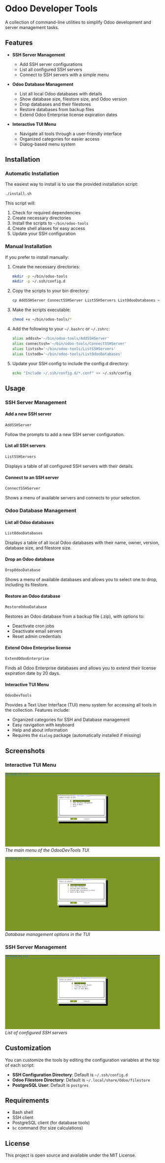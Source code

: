# Odoo Developer Tools

A collection of command-line utilities to simplify Odoo development and server management tasks.

## Features

- **SSH Server Management**
  - Add SSH server configurations
  - List all configured SSH servers
  - Connect to SSH servers with a simple menu

- **Odoo Database Management**
  - List all local Odoo databases with details
  - Show database size, filestore size, and Odoo version
  - Drop databases and their filestores
  - Restore databases from backup files
  - Extend Odoo Enterprise license expiration dates

- **Interactive TUI Menu**
  - Navigate all tools through a user-friendly interface
  - Organized categories for easier access
  - Dialog-based menu system

## Installation

### Automatic Installation

The easiest way to install is to use the provided installation script:

```bash
./install.sh
```

This script will:
1. Check for required dependencies
2. Create necessary directories
3. Install the scripts to `~/bin/odoo-tools`
4. Create shell aliases for easy access
5. Update your SSH configuration

### Manual Installation

If you prefer to install manually:

1. Create the necessary directories:
   ```bash
   mkdir -p ~/bin/odoo-tools
   mkdir -p ~/.ssh/config.d
   ```

2. Copy the scripts to your bin directory:
   ```bash
   cp AddSSHServer ConnectSSHServer ListSSHServers ListOdooDatabases ~/bin/odoo-tools/
   ```

3. Make the scripts executable:
   ```bash
   chmod +x ~/bin/odoo-tools/*
   ```

4. Add the following to your `~/.bashrc` or `~/.zshrc`:
   ```bash
   alias addssh='~/bin/odoo-tools/AddSSHServer'
   alias connectssh='~/bin/odoo-tools/ConnectSSHServer'
   alias listssh='~/bin/odoo-tools/ListSSHServers'
   alias listodb='~/bin/odoo-tools/ListOdooDatabases'
   ```

5. Update your SSH config to include the config.d directory:
   ```bash
   echo "Include ~/.ssh/config.d/*.conf" >> ~/.ssh/config
   ```

## Usage

### SSH Server Management

#### Add a new SSH server
```bash
AddSSHServer
```
Follow the prompts to add a new SSH server configuration.

#### List all SSH servers
```bash
ListSSHServers
```
Displays a table of all configured SSH servers with their details.

#### Connect to an SSH server
```bash
ConnectSSHServer
```
Shows a menu of available servers and connects to your selection.

### Odoo Database Management

#### List all Odoo databases
```bash
ListOdooDatabases
```
Displays a table of all local Odoo databases with their name, owner, version, database size, and filestore size.

#### Drop an Odoo database
```bash
DropOdooDatabase
```
Shows a menu of available databases and allows you to select one to drop, including its filestore.

#### Restore an Odoo database
```bash
RestoreOdooDatabase
```
Restores an Odoo database from a backup file (.zip), with options to:
- Deactivate cron jobs
- Deactivate email servers
- Reset admin credentials

#### Extend Odoo Enterprise license
```bash
ExtendOdooEnterprise
```
Finds all Odoo Enterprise databases and allows you to extend their license expiration date by 20 days.

#### Interactive TUI Menu
```bash
OdooDevTools
```
Provides a Text User Interface (TUI) menu system for accessing all tools in the collection. Features include:
- Organized categories for SSH and Database management
- Easy navigation with keyboard
- Help and about information
- Requires the `dialog` package (automatically installed if missing)

## Screenshots

### Interactive TUI Menu

![OdooDevTools Main Menu](screenshots/odoodevtools_main.png)
*The main menu of the OdooDevTools TUI*

![Database Management Menu](screenshots/database_menu.png)
*Database management options in the TUI*

### SSH Server Management

![SSH Servers List](screenshots/ssh_servers.png)
*List of configured SSH servers*

## Customization

You can customize the tools by editing the configuration variables at the top of each script:

- **SSH Configuration Directory**: Default is `~/.ssh/config.d`
- **Odoo Filestore Directory**: Default is `~/.local/share/Odoo/filestore`
- **PostgreSQL User**: Default is `postgres`

## Requirements

- Bash shell
- SSH client
- PostgreSQL client (for database tools)
- `bc` command (for size calculations)

## License

This project is open source and available under the MIT License.